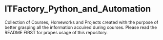 # ITFactory_Python_and_Automation
Collection of Courses, Homeworks and Projects created with the purpose of better grasping all the information accuired during courses.  Please read the README FIRST for propes usage of this repository.
